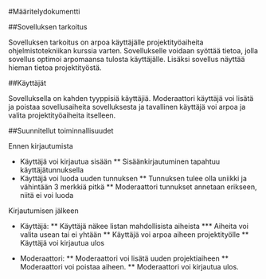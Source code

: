 #Määritelydokumentti

##Sovelluksen tarkoitus

Sovelluksen tarkoitus on arpoa käyttäjälle projektityöaiheita ohjelmistotekniikan kurssia varten. Sovellukselle voidaan syöttää tietoa, jolla sovellus optimoi arpomaansa tulosta käyttäjälle. Lisäksi sovellus näyttää hieman tietoa projektityöstä.

##Käyttäjät

Sovelluksella on kahden tyyppisiä käyttäjiä. Moderaattori käyttäjä voi lisätä ja poistaa sovellusaiheita sovelluksesta ja tavallinen käyttäjä voi arpoa ja valita projektityöaiheita itselleen.

##Suunnitellut toiminnallisuudet

Ennen kirjautumista
   * Käyttäjä voi kirjautua sisään
       ** Sisäänkirjautuminen tapahtuu käyttäjätunnuksella
   * Käyttäjä voi luoda uuden tunnuksen
       ** Tunnuksen tulee olla uniikki ja vähintään 3 merkkiä pitkä
       ** Moderaattori tunnukset annetaan erikseen, niitä ei voi luoda

Kirjautumisen jälkeen
   * Käyttäjä:
       ** Käyttäjä näkee listan mahdollisista aiheista
           *** Aiheita voi valita usean tai ei yhtään
       ** Käyttäjä voi arpoa aiheen projektityölle
       ** Käyttäjä voi kirjautua ulos

   * Moderaattori:
       ** Moderaattori voi lisätä uuden projektiaiheen
       ** Moderaattori voi poistaa aiheen.
       ** Moderaattori voi kirjautua ulos. 
